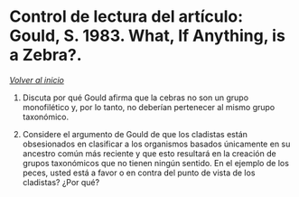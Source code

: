 # Control de lectura del artículo: Gould, S. 1983. What, If Anything, is a Zebra?.

_[Volver al inicio](/README.md)_

1. Discuta por qué Gould afirma que la cebras no son un grupo monofilético y, por lo tanto, no deberían pertenecer al mismo grupo taxonómico.

2. Considere el argumento de Gould de que los cladistas están obsesionados en clasificar a los organismos basados únicamente en su ancestro común más reciente y que esto resultará en la creación de grupos taxonómicos que no tienen ningún sentido. En el ejemplo de los peces, usted está a favor o en contra del punto de vista de los cladistas? ¿Por qué?
